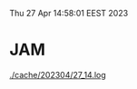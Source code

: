 Thu 27 Apr 14:58:01 EEST 2023
# JAM
<a href='./cache/202304/27_14.log'>./cache/202304/27_14.log</a>
